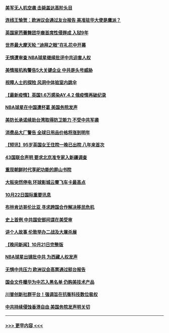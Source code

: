 #### [美军无人机空袭 击毙盖达高阶头目](../pages/prog202/a103250394.md?t=10231250) 
#### [连线王愉贺：欧洲议会通过友台报告 美准驻华大使是鹰派？](../pages/prog202/a103249297.md?t=10231250) 
#### [英国家芭蕾舞团华裔首席性侵罪成 入狱9年](../pages/prog202/a103250206.md?t=10231250) 
#### [世界最大摩天轮 “迪拜之眼”在礼花中开幕](../pages/prog202/a103250171.md?t=10231250) 
#### [无惧遭审查 NBA球星继续批评中共迫害人权](../pages/prog202/a103250144.md?t=10231250) 
#### [美情报机构警告5大关键企业 中共是头号威胁](../pages/prog202/a103250082.md?t=10231250) 
#### [视障人士的探险 风洞中体验室内跳伞](../pages/prog202/a103250136.md?t=10231250) 
#### [【最新疫情】英国1.6万感染AY.4.2  俄疫情再破纪录](../pages/prog202/a103249874.md?t=10231250) 
#### [NBA球星在中国遭杯葛 美国务院发声](../pages/prog202/a103250032.md?t=10231250) 
#### [美防长承诺续助台湾取得防卫能力 不受中共军袭](../pages/prog202/a103249882.md?t=10231250) 
#### [消费品大厂警告 全球日用品价格将涨到明年](../pages/prog202/a103249813.md?t=10231250) 
#### [【短讯】95岁英国女王住院一晚已出院 八年来首次](../pages/prog202/a103249879.md?t=10231250) 
#### [43国联合声明 要求北京准专家入新疆调查](../pages/prog202/a103249804.md?t=10231250) 
#### [重现朝鲜时代享祀功能的屏山书院](../pages/prog202/a103249807.md?t=10231250) 
#### [大阪突然停电 环球影城云霄飞车卡最高点](../pages/prog202/a103249632.md?t=10231250) 
#### [10月22日国际重要讯息](../pages/prog202/a103249649.md?t=10231250) 
#### [布林肯访哥伦比亚 寻求跨国合作解决移民危机](../pages/prog202/a103249269.md?t=10231250) 
#### [史上首例 中共国安部间谍在美受审](../pages/prog202/a103249278.md?t=10231250) 
#### [讲个人故事 伦敦举办二战及大屠杀展](../pages/prog202/a103249263.md?t=10231250) 
#### [【晚间新闻】10月21日完整版](../pages/prog202/a103249420.md?t=10231250) 
#### [NBA球星出镜批中共 为西藏人权发声](../pages/prog202/a103249244.md?t=10231250) 
#### [无惧中共压力 欧洲议会高票通过挺台报告](../pages/prog202/a103249242.md?t=10231250) 
#### [国会文件曝华为中芯入黑名单 仍购美技术产品](../pages/prog202/a103249160.md?t=10231250) 
#### [川普创新社群平台！强调旨在抗衡科技数位极权](../pages/prog202/a103249196.md?t=10231250) 
#### [中共持续侵蚀香港自由 美国务院发声明关切](../pages/prog202/a103249155.md?t=10231250) 

----
#### [ >>> 更早内容 <<< ](../indexes/prog202-earlier.md)

